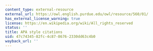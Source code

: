 ```yaml
---
content_type: external-resource
external_url: https://owl.english.purdue.edu/owl/resource/560/01/
has_external_license_warning: true
license: https://en.wikipedia.org/wiki/All_rights_reserved
status: ''
title: APA style citations
uid: 47c74345-82fc-4c87-8676-2330dd63c4b0
wayback_url: ''
---
```

